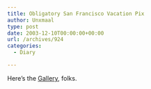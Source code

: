 ```yaml
---
title: Obligatory San Francisco Vacation Pix
author: Unxmaal
type: post
date: 2003-12-10T00:00:00+00:00
url: /archives/924
categories:
  - Diary

---
```

Here&#8217;s the [Gallery][1], folks.

 [1]: http://unxmaal.com/gallery/album05